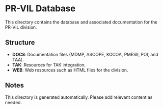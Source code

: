 # PR-VIL Database

This directory contains the database and associated documentation for the PR-VIL division.

## Structure
- **DOCS**: Documentation files (MDMP, ASCOPE, KOCOA, PMESII, POI, and TAA).
- **TAK**: Resources for TAK integration.
- **WEB**: Web resources such as HTML files for the division.

## Notes
This directory is generated automatically. Please add relevant content as needed.
